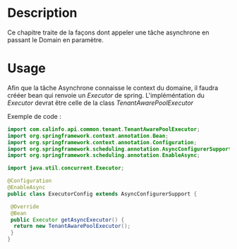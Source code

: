 # Description

 Ce chapitre traite de la façons dont appeler une tâche asynchrone en passant le Domain en paramètre.

# Usage

 Afin que la tâche Asynchrone connaisse le context du domaine, il faudra crééer bean qui renvoie un *Executor* de spring.
 L'impléméntation du *Executor* devrat être celle de la class *TenantAwarePoolExecutor*

Exemple de code :

```java
import com.calinfo.api.common.tenant.TenantAwarePoolExecutor;
import org.springframework.context.annotation.Bean;
import org.springframework.context.annotation.Configuration;
import org.springframework.scheduling.annotation.AsyncConfigurerSupport;
import org.springframework.scheduling.annotation.EnableAsync;

import java.util.concurrent.Executor;

@Configuration
@EnableAsync
public class ExecutorConfig extends AsyncConfigurerSupport {

 @Override
 @Bean
 public Executor getAsyncExecutor() {
  return new TenantAwarePoolExecutor();
 }
}
```
